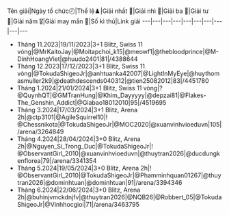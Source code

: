 Tên giải|Ngày tổ chức🕗|Thể lệ♟️|Giải nhất 🥇|Giải nhì 🥈|Giải ba 🥉|Giải tư 🏅|Giải năm 🎖️|Giải may mắn 🌟|Số kì thủ|Link giải
---|---|---|---|---|---|---|---|---|---
* Tháng 11.2023|19/11/2023|3+1 Blitz, Swiss 11 vòng|@MrKaitoJay|@Moitapchoi_k15|@meowf1|@thebloodprince|@M-DinhHoangViet|@huudo2401|81|/4388644
* Tháng 12.2023|17/12/2023|3+1 Blitz, Swiss 11 vòng|@TokudaShigeoJr|@anhtuanka42007|@LightInMyEye|@huythomasmuller2k9|@deathdescends040312|@tien25082012|83|/4451780
* Tháng 1.2024|21/01/2024|3+1 Blitz, Swiss 11 vòng|? @QuynhQT|@GMTranHung|@Khim_Dayyyyy|@depzai81|@Flakes-The_Genshin_Addict|@Giabao18012010|95|/4519695
* Tháng 3.2024|17/03/2024|3+1 Blitz, Arena 2h|@ctp3101|@AgileSquirrel10|! @Chessnikota|@TokudaShigeoJr|@MOC2020|@xuanvinhvioeduvn|105|/arena/3264849
* Tháng 4.2024|28/04/2024|3+0 Blitz, Arena 2h|@Nguyen_Si_Trong_Duc|@TokudaShigeoJr|! @ObservantGirl_2010|@xuanvinhvioeduvn|@thuytran2026|@ducdungkenflorea|79|/arena/3341354
* Tháng 5.2024|19/05/2024|3+0 Blitz, Arena 2h|! @ObservantGirl_2010|@TokudaShigeoJr|@Phamminhquan01267|@thuytran2026|@dominhtuan|@dominhtuan|91|/arena/3394346
* Tháng 6.2024|22/06/2024|3+0 Blitz, Arena 2h|@buhinjvmckdnjfv|@thuytran2026|@NQB26|@Robbert_05|@TokudaShigeoJr|@Vinhhocgioi|71|/arena/3463795
